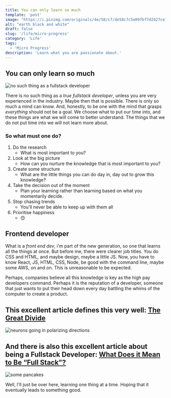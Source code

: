```yaml
---
title: You can only learn so much
template: 'post'
image: "https://i.pinimg.com/originals/4e/58/c7/4e58c7c5e09fbf7d2427ce1d610cd305.png"
alt: "earth black and white"
draft: false
slug: '/life/micro-progress'
category: 'Life'
tags:
  - 'Micro Progress'
description: 'Learn what you are passionate about.'
---
```


## You can only learn so much

![no such thing as a fullstack developer](https://frontendmasters.com/books/front-end-handbook/2019/assets/images/full-stack.jpg)

There is no such thing as a _true fullstack developer_, unless you are very experienced in the industry. Maybe then that is possible. There is only so much a mind can know. And, honestly, to be one with the mind that grasps _everything_ should not be a goal. We choose what to put our time into, and these things are what we will come to better understand. The things that we do not put time into we will not learn more about.

### So what must one do?

1. Do the research
   - What is most important to you?
2. Look at the big picture
   - How can you nurture the knowledge that is most important to you?
3. Create some structure
   - What are the little things you can do day in, day out to grow this knowledge?
4. Take the decision out of the moment
   - Plan your learning rather than learning based on what you momentarily decide.
5. Stop chasing trends
   - You'll never be able to keep up with them all
6. Prioritise happiness
   - 😊

## Frontend developer

What is a _front end dev_, i'm part of the new generation, so one that learns all the things at once. But before me, there were clearer job titles. You do CSS and HTML, and maybe design, maybe a little JS. Now, you have to know React, JS, HTML, CSS, Node, be good with the command line, maybe some AWS, on and on. This is unreasonable to be expected.

Perhaps, companies believe all this knowledge is key as the high pay developers command. Perhaps it is the reputation of a developer, someone that just wants to put their head down every day battling the whims of the computer to create a product.

## This excellent article defines this very well: [The Great Divide](https://css-tricks.com/the-great-divide/)

![neurons going in polarizing directions](https://res.cloudinary.com/css-tricks/image/upload/c_scale,w_1000,f_auto,q_auto/v1545237848/different-paths_ai3osb.png)

## And there is also this excellent article about being a Fullstack Developer: [What Does it Mean to Be “Full Stack”?](https://css-tricks.com/what-does-it-mean-to-be-full-stack/)

![some pancakes](https://css-tricks.com/wp-content/uploads/2019/05/pancakes-break.svg)

Well, I'll just be over here, learning one thing at a time. Hoping that it eventually leads to something good.
